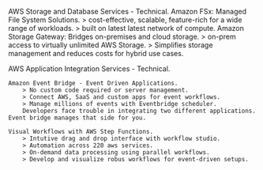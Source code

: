 

AWS Storage and Database Services - Technical.
    Amazon FSx: Managed File System Solutions.
        > cost-effective, scalable, feature-rich for a wide range of workloads.
        > built on latest latest network of compute.
    Amazon Storage Gateway: Bridges on-premises and cloud storage.
        > on-prem access to virtually unlimited AWS Storage. 
        > Simplifies storage management and reduces costs for hybrid use cases.

AWS Application Integration Services - Technical.

    Amazon Event Bridge - Event Driven Applications.
        > No custom code required or server management. 
        > Connect AWS, SaaS and custom apps for event workflows.
        > Manage millions of events with Eventbridge scheduler.
        Developers face trouble in integrating two different applications. Event bridge manages that side for you. 

    Visual Workflows with AWS Step Functions.
        > Intutive drag and drop interface with workflow studio.	
        > Automation across 220 aws services.
        > On-demand data processing using parallel workflows.
        > Develop and visualize robus workflows for event-driven setups.	


